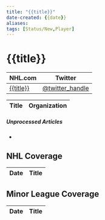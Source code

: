 ```yaml
---
title: "{{title}}"
date-created: {{date}}
aliases: 
tags: [Status/New,Player]
---
```


# {{title}}

NHL.com | Twitter
-|-
[{{title}}]() | [@twitter_handle](https://twitter.com/)

Title | Organization 
--- | ---


##### Unprocessed Articles
- 

## NHL  Coverage
Date | Title
---|---



## Minor League Coverage
Date | Title
---|---



